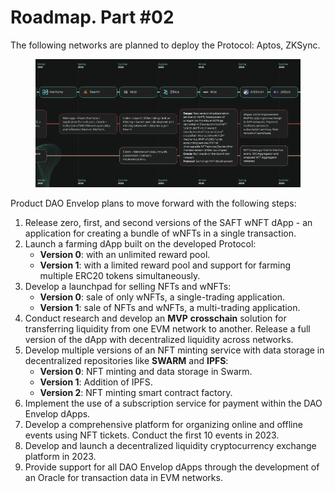 # Roadmap. Part #02

The following networks are planned to deploy the Protocol: Aptos, ZKSync.

<figure><img src="../../.gitbook/assets/Снимок экрана 2023-05-24 в 00.32.08.png" alt=""><figcaption></figcaption></figure>

Product DAO Envelop plans to move forward with the following steps:

1. Release zero, first, and second versions of the SAFT wNFT dApp - an application for creating a bundle of wNFTs in a single transaction.
2. Launch a farming dApp built on the developed Protocol:
   * **Version 0**: with an unlimited reward pool.
   * **Version 1**: with a limited reward pool and support for farming multiple ERC20 tokens simultaneously.
3. Develop a launchpad for selling NFTs and wNFTs:
   * **Version 0**: sale of only wNFTs, a single-trading application.
   * **Version 1**: sale of NFTs and wNFTs, a multi-trading application.
4. Conduct research and develop an **MVP** **crosschain** solution for transferring liquidity from one EVM network to another. Release a full version of the dApp with decentralized liquidity across networks.
5. Develop multiple versions of an NFT minting service with data storage in decentralized repositories like **SWARM** and **IPFS**:
   * **Version 0**: NFT minting and data storage in Swarm.
   * **Version 1**: Addition of IPFS.
   * **Version 2**: NFT minting smart contract factory.
6. Implement the use of a subscription service for payment within the DAO Envelop dApps.
7. Develop a comprehensive platform for organizing online and offline events using NFT tickets. Conduct the first 10 events in 2023.
8. Develop and launch a decentralized liquidity cryptocurrency exchange platform in 2023.
9. Provide support for all DAO Envelop dApps through the development of an Oracle for transaction data in EVM networks.

